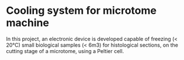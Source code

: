 # Cooling system for microtome machine
In this project, an electronic device is developed capable of freezing (&lt; 20°C) small biological samples (&lt; 6m3) for histological sections, on the cutting stage of a microtome, using a Peltier cell.
